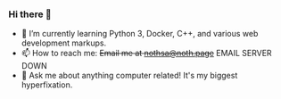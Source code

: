 ### Hi there 👋
- 🌱 I’m currently learning Python 3, Docker, C++, and various web development markups.
- 📫 How to reach me: ~~Email me at [nothsa@noth.page](mailto:nothsa@noth.page)~~ EMAIL SERVER DOWN
- 💬 Ask me about anything computer related! It's my biggest hyperfixation.

<!--
**N0THSA/N0THSA** is a ✨ _special_ ✨ repository because its `README.md` (this file) appears on your GitHub profile.

Here are some ideas to get you started:

- 🔭 I’m currently working on ...
- 🌱 I’m currently learning ...
- 👯 I’m looking to collaborate on ...
- 🤔 I’m looking for help with ...
- 💬 Ask me about ...
- 📫 How to reach me: ...
- 😄 Pronouns: ...
- ⚡ Fun fact: ...
-->
